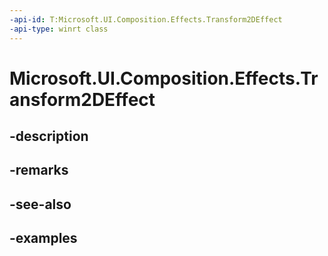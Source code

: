 ```yaml
---
-api-id: T:Microsoft.UI.Composition.Effects.Transform2DEffect
-api-type: winrt class
---
```


# Microsoft.UI.Composition.Effects.Transform2DEffect

<!--
public sealed class Transform2DEffect : Windows.Graphics.Effects.IGraphicsEffect
-->


## -description

## -remarks

## -see-also

## -examples


